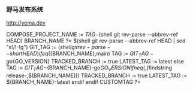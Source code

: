 ### 野马发布系统

http://yema.dev



COMPOSE_PROJECT_NAME := ${TAG}-$(shell git rev-parse --abbrev-ref HEAD)
BRANCH_NAME ?= $(shell git rev-parse --abbrev-ref HEAD | sed "s!/!-!g")
GIT_TAG := $(shell git rev-parse --short HEAD)
ifeq (${BRANCH_NAME},main)
TAG    := ${GIT_TAG}-go${GO_VERSION}
TRACKED_BRANCH := true
LATEST_TAG := latest
else
TAG := ${GIT_TAG}-${BRANCH_NAME}-go${GO_VERSION}
ifneq (,$(findstring release-,$(BRANCH_NAME)))
TRACKED_BRANCH := true
LATEST_TAG := ${BRANCH_NAME}-latest
endif
endif
CUSTOMTAG ?=